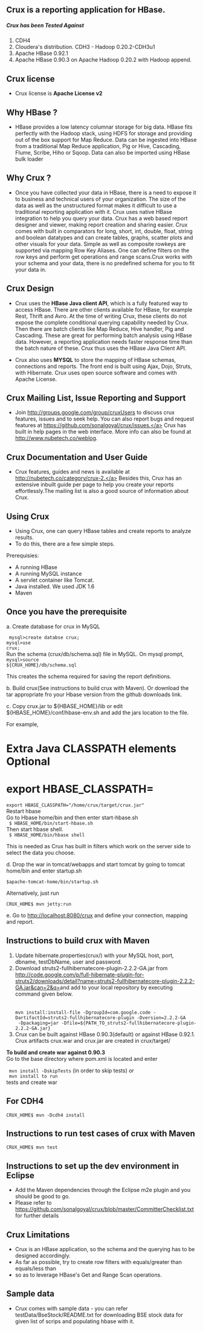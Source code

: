 Crux is a reporting application for HBase.
-
<h5>Crux has been Tested Against</h5>
<ol>
 <li> CDH4</li>
 <li>Cloudera's distribution. CDH3 - Hadoop 0.20.2-CDH3u1</li>
 <li>Apache HBase 0.92.1</li>
 <li>Apache HBase 0.90.3 on Apache Hadoop 0.20.2 with Hadoop  append.</li>
</ol>

Crux license 
-
- Crux license is <b>Apache License v2</b>

Why HBase ?
-
- HBase provides a low latency columnar storage for big data. HBase fits perfectly with the Hadoop stack, using HDFS for storage and providing out of the box support for Map Reduce. Data can be ingested into HBase from a traditional Map Reduce application, Pig or Hive, Cascading, Flume, Scribe, Hiho or Sqoop. Data can also be imported using HBase bulk loader

Why Crux ?
-
- Once you have collected your data in HBase, there is a need to expose it to business and technical users of your organization. 
The size of the data as well as the unstructured format makes it difficult to use a traditional reporting application with it. Crux uses native HBase integration to help you query your data. Crux has a web based report designer and viewer, making report creation and sharing easier. Crux comes with built in comparators for long, short, int, double, float, string and boolean datatypes and can create tables, graphs, scatter plots and other visuals for your data. Simple as well as composite rowkeys are supported via mapping Row Key Aliases. One can define filters on the row keys and perform get operations and range scans.Crux works with your schema and your data, there is no predefined schema for you to fit your data in.

Crux Design
-
- Crux uses the <b>HBase Java client API</b>, which is a fully featured way to access HBase. There are other clients available for HBase, for example Rest, Thrift and Avro. At the time of writing Crux, these clients do not expose the complete conditional querying capability needed by Crux. Then there are batch clients like Map Reduce, Hive handler, Pig and Cascading. These are great for performing batch analysis using HBase data. However, a reporting application needs faster response time than the batch nature of these. Crux thus uses the HBase Java Client API.

- Crux also uses <b>MYSQL</b> to store the mapping of HBase schemas, connections and reports. The front end is built using Ajax, Dojo, Struts, with Hibernate. Crux uses open source software and comes with Apache License.

Crux Mailing List, Issue Reporting and Support 
-
- Join <a href=http://groups.google.com/group/cruxUsers>http://groups.google.com/group/cruxUsers</a> to discuss crux features, issues and to seek help. You can also report bugs and request features at <a href=https://github.com/sonalgoyal/crux/issues>https://github.com/sonalgoyal/crux/issues.</a>
Crux has built in help pages in the web interface. More info can also be found at http://www.nubetech.co/weblog.

Crux Documentation and User Guide 
-
- Crux features, guides and news is available at <a href=http://nubetech.co/category/crux-2>http://nubetech.co/category/crux-2.</a> Besides this, Crux has an extensive inbuilt guide per page to help you create your reports effortlessly.The mailing list is also a good source of information about Crux.

Using Crux
-
- Using Crux, one can query HBase tables and create reports to  analyze results. 
- To do this, there are a few simple steps.<br/>

 Prerequisies:
  - A running HBase
  - A running MySQL instance
  - A servlet container like Tomcat.
  - Java installed. We used JDK 1.6
  - Maven

Once you have the prerequisite
-
a. Create database for crux in MySQL

 <code> mysql>create databse crux;</code><br>
  <code>mysql>use crux;</code><br>
   Run the schema (crux/db/schema.sql) file in MySQL. On mysql prompt, <br>
  <code>mysql>source ${CRUX_HOME}/db/schema.sql</code>
   
  
  This creates the schema required for saving the report definitions.

b. Build crux(See instructions to build crux with Maven). Or download the tar appropriate fro your Hbase version from the github downloads link.

c. Copy crux.jar to ${HBASE_HOME}/lib or edit ${HBASE_HOME}/conf/hbase-env.sh and add the jars location to the file.

  For example,<br>
  # Extra Java CLASSPATH elements Optional<br>
  # export HBASE_CLASSPATH=<br>
<code>export HBASE_CLASSPATH="/home/crux/target/crux.jar"</code><br>
  Restart hbase <br>
  Go to Hbase home/bin and then enter start-hbase.sh <br>
  <code>  $ HBASE_HOME/bin/start-hbase.sh</code><br>
  Then start hbase shell. <br>
  <code>  $ HBASE_HOME/bin/hbase shell</code>
  
    
   This is needed as Crux has built in filters which work on the   server side to select the data you choose. 

d. Drop the war in tomcat/webapps and start tomcat by going to  tomcat home/bin and enter startup.sh 

    $apache-tomcat-home/bin/startup.sh
 
  Alternatively, just run
  
    CRUX_HOME$ mvn jetty:run 

e. Go to <a href=http://localhost:8080/crux>http://localhost:8080/crux</a> and define your connection, mapping and report.

Instructions to build crux with Maven
-

<ol>
<li> Update hibernate.properties(crux/) with your MySQL host, port, dbname, testDbName, user and password.</li>
<li>Download struts2-fullhibernatecore-plugin-2.2.2-GA.jar from <a href=http://code.google.com/p/full-hibernate-plugin-for-struts2/downloads/detail?name=struts2-fullhibernatecore-plugin-2.2.2-GA.jar&can=2&q=>http://code.google.com/p/full-hibernate-plugin-for-struts2/downloads/detail?name=struts2-fullhibernatecore-plugin-2.2.2-GA.jar&can=2&q=</a>and add to your local repository by executing command given below.<br><br>

<code>    
mvn install:install-file -DgroupId=com.google.code -DartifactId=struts2-fullhibernatecore-plugin -Dversion=2.2.2-GA<br> -Dpackaging=jar -Dfile=${PATH_TO_struts2-fullhibernatecore-plugin-2.2.2-GA.jar} 
</code>    
</li>
<li> Crux can be built against HBase 0.90.3(default) or against HBase 0.92.1. Crux artifacts crux.war and crux.jar are created in crux/target/</li></ol>

<b> To build and create war against 0.90.3</b><br>
 Go to the base directory where pom.xml is located and enter<br>
 
   <code> mvn install -DskipTests</code> (in order to skip tests) or <br>
  <code>  mvn install to run </code><br>
   tests and create war

For CDH4
-
    CRUX_HOME$ mvn -Dcdh4 install

Instructions to run test cases of crux with Maven
-
    CRUX_HOME$ mvn test

Instructions to set up the dev environment in Eclipse
-
- Add the Maven dependencies through the Eclipse m2e plugin and you should be good to go. 
- Please refer to <a href=https://github.com/sonalgoyal/crux/blob/master/CommitterChecklist.txt>https://github.com/sonalgoyal/crux/blob/master/CommitterChecklist.txt</a> for further details 

Crux Limitations
-
- Crux is an HBase application, so the schema and the querying has to be designed accordingly.
- As far as possible, try to create row filters with  equals/greater than equals/less than 
- so as to leverage HBase's Get and Range Scan operations.  

Sample data
-
- Crux comes with sample data - you can refer testData/BseStock/README.txt for downloading BSE stock data for given list of scrips and populating hbase with it.
